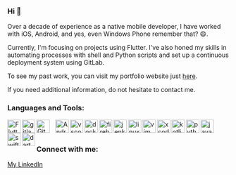 ### Hi 👋
Over a decade of experience as a native mobile developer, I have worked with iOS, Android, and yes, even Windows Phone remember that? 😄. 

Currently, I'm focusing on projects using Flutter. I've also honed my skills in automating processes with shell and Python scripts and set up a continuous deployment system using GitLab.

To see  my past work, you can visit  my portfolio website just [here](https://bhamzi.fr).

If you need additional information, do not hesitate to contact me.

### Languages and Tools:

<img align="left" alt="Flutter" width="30px" src="https://cdn.jsdelivr.net/gh/devicons/devicon/icons/flutter/flutter-original.svg" />
<img align="left" alt="gitlab" width="30px" src="https://cdn.jsdelivr.net/gh/devicons/devicon/icons/gitlab/gitlab-original.svg" />
<img align="left" alt="Git" width="30px" src="https://cdn.jsdelivr.net/gh/devicons/devicon/icons/git/git-original.svg" style="padding-right:10px;" />
<img align="left" alt="Android" width="30px" src="https://cdn.jsdelivr.net/gh/devicons/devicon/icons/android/android-original.svg"/>
<img img align="left" alt="vscode" width="30px" src="https://cdn.jsdelivr.net/gh/devicons/devicon/icons/vscode/vscode-original.svg" />
<img img align="left" alt="docker" width="30px" src="https://cdn.jsdelivr.net/gh/devicons/devicon/icons/docker/docker-original.svg" />
<img img align="left" alt="firebase" width="30px" src="https://cdn.jsdelivr.net/gh/devicons/devicon/icons/firebase/firebase-plain.svg" />
<img img align="left" alt="jenkins" width="30px" src="https://cdn.jsdelivr.net/gh/devicons/devicon/icons/jenkins/jenkins-original.svg" />
<img img align="left" alt="linux" width="30px" src="https://cdn.jsdelivr.net/gh/devicons/devicon/icons/linux/linux-original.svg" />
<img img align="left" alt="vim" width="30px" src="https://cdn.jsdelivr.net/gh/devicons/devicon/icons/vim/vim-original.svg" />
<img img align="left" alt="xcode" width="30px" src="https://cdn.jsdelivr.net/gh/devicons/devicon/icons/xcode/xcode-original.svg" />
<img align="left" alt="kotlin" width="30px" src="https://cdn.jsdelivr.net/gh/devicons/devicon/icons/kotlin/kotlin-original.svg" />
<img img align="left" alt="python" width="30px" src="https://cdn.jsdelivr.net/gh/devicons/devicon/icons/python/python-original.svg" />
<img img align="left" alt="java" width="30px" src="https://cdn.jsdelivr.net/gh/devicons/devicon/icons/java/java-original.svg" />
<img img align="left" alt="swift" width="30px" src="https://cdn.jsdelivr.net/gh/devicons/devicon/icons/swift/swift-original.svg" />
<img img align="left" alt="dart" width="30px" src="https://cdn.jsdelivr.net/gh/devicons/devicon/icons/dart/dart-original.svg" />
<br />
<br />

### Connect with me:

[My LinkedIn](https://www.linkedin.com/in/bhamzi)
          
          

<!--
**bouziane/bouziane** is a ✨ _special_ ✨ repository because its `README.md` (this file) appears on your GitHub profile.

Here are some ideas to get you started:

- 🔭 I’m currently working on ...
- 🌱 I’m currently learning ...
- 👯 I’m looking to collaborate on ...
- 🤔 I’m looking for help with ...
- 💬 Ask me about ...
- 📫 How to reach me: ...
- 😄 Pronouns: ...
- ⚡ Fun fact: ...
-->
